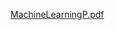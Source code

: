 [MachineLearningP.pdf](https://github.com/junyuan-fang/MachineLearningD_Project/blob/master/MachineLearningP.pdf)
